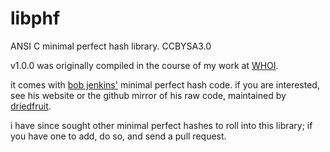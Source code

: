 libphf
======

ANSI C minimal perfect hash library.
CCBYSA3.0

v1.0.0 was originally compiled in the course of my work at
<a href="http://acomms.whoi.edu/software/libphf/">WHOI</a>.

it comes with <a href="http://burtleburtle.net/bob/">bob jenkins'</a> minimal
perfect hash code. if you are interested, see his website or the github mirror
of his raw code, maintained by
<a href="https://github.com/driedfruit/jenkins-minimal-perfect-hash">driedfruit</a>.

i have since sought other minimal perfect hashes to roll into this library; if
you have one to add, do so, and send a pull request.
